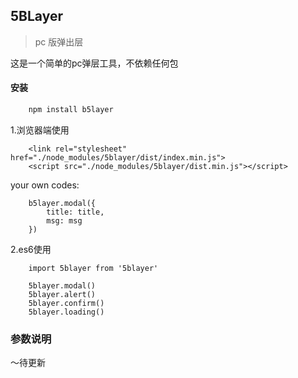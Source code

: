 ## 5BLayer

>pc 版弹出层

这是一个简单的pc弹层工具，不依赖任何包

#### 安装

```bash
	npm install b5layer
```

1.浏览器端使用
```
	<link rel="stylesheet" href="./node_modules/5blayer/dist/index.min.js">
	<script src="./node_modules/5blayer/dist.min.js"></script>
```

your own codes:
```
	b5layer.modal({
		title: title,
		msg: msg
	})
```

2.es6使用
```
	import 5blayer from '5blayer'

	5blayer.modal()
	5blayer.alert()
	5blayer.confirm()
	5blayer.loading()
```

### 参数说明
～待更新